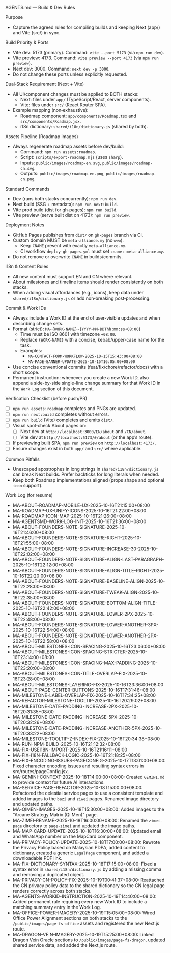 AGENTS.md — Build & Dev Rules

Purpose

- Capture the agreed rules for compiling builds and keeping Next (app/) and Vite (src/) in sync.

Build Priority & Ports

- Vite dev: 5173 (primary). Command: `vite --port 5173` (via `npm run dev`).
- Vite preview: 4173. Command: `vite preview --port 4173` (via `npm run preview`).
- Next dev: 3000. Command: `next dev -p 3000`.
- Do not change these ports unless explicitly requested.

Dual‑Stack Requirement (Next + Vite)

- All UI/component changes must be applied to BOTH stacks:
  - Next: files under `app/` (TypeScript/React, server components).
  - Vite: files under `src/` (React Router SPA).
- Example mapping (non‑exhaustive):
  - Roadmap component: `app/components/Roadmap.tsx` and `src/components/Roadmap.jsx`.
  - i18n dictionary: `shared/i18n/dictionary.js` (shared by both).

Assets Pipeline (Roadmap images)

- Always regenerate roadmap assets before dev/build:
  - Command: `npm run assets:roadmap`.
  - Script: `scripts/export-roadmap.mjs` (uses `sharp`).
  - Inputs: `public/images/roadmap-en.svg`, `public/images/roadmap-cn.svg`.
  - Outputs: `public/images/roadmap-en.png`, `public/images/roadmap-cn.png`.

Standard Commands

- Dev (runs both stacks concurrently): `npm run dev`.
- Next build (SSG + metadata): `npm run next:build`.
- Vite prod build (dist for gh‑pages): `npm run build`.
- Vite preview (serve built dist on 4173): `npm run preview`.

Deployment Notes

- GitHub Pages publishes from `dist/` on `gh-pages` branch via CI.
- Custom domain MUST be `meta-alliance.my` (no `www`).
  - Keep `CNAME` present with exactly `meta-alliance.my`.
  - CI workflow `deploy-gh-pages.yml` must set `cname: meta-alliance.my`.
- Do not remove or overwrite `CNAME` in builds/commits.

i18n & Content Rules

- All new content must support EN and CN where relevant.
- About milestones and timeline items should render consistently on both stacks.
- When adding visual affordances (e.g., icons), keep data under `shared/i18n/dictionary.js` or add non‑breaking post‑processing.

Commit & Work IDs

- Always include a Work ID at the end of user-visible updates and when describing change sets.
- Format (strict): `MA-{WORK-NAME}-{YYYY-MM-DDThh:mm:ss+08:00}`
  - Time must be ISO 8601 with timezone `+08:00`.
  - Replace `{WORK-NAME}` with a concise, kebab/upper-case name for the task.
  - Examples:
    - `MA-CONTACT-FORM-WORKFLOW-2025-10-15T15:43:00+08:00`
    - `MA-PAGE-BANNER-UPDATE-2025-10-15T16:05:00+08:00`
- Use concise conventional commits (feat/fix/chore/refactor/docs) with a short scope.
- Permanent instruction: whenever you create a new Work ID, also append a side-by-side single-line change summary for that Work ID in the `Work Log` section of this document.

Verification Checklist (before push/PR)

- [ ] `npm run assets:roadmap` completes and PNGs are updated.
- [ ] `npm run next:build` completes without errors.
- [ ] `npm run build` (Vite) completes and emits `dist/`.
- [ ] Visual spot‑check About pages on:
  - [ ] Next dev at `http://localhost:3000/EN/about` and `/CN/about`.
  - [ ] Vite dev at `http://localhost:5173/#/about` (or the app’s route).
- [ ] If previewing built SPA, `npm run preview` on `http://localhost:4173/`.
- [ ] Ensure changes exist in both `app/` and `src/` where applicable.

Common Pitfalls

- Unescaped apostrophes in long strings in `shared/i18n/dictionary.js` can break Next builds. Prefer backticks for long literals when needed.
- Keep both Roadmap implementations aligned (props shape and optional `icon` support).

Work Log (for resume)

- MA-ABOUT-ROADMAP-MOBILE-UX-2025-10-16T21:15:00+08:00
- MA-ROADMAP-UX-UNIFY-ICONS-2025-10-16T21:22:00+08:00
- MA-ROADMAP-ICON-MAP-2025-10-16T21:26:00+08:00
- MA-AGENTSMD-WORK-LOG-INIT-2025-10-16T21:36:00+08:00
- MA-ABOUT-FOUNDERS-NOTE-SIGNATURE-2025-10-16T21:46:00+08:00
- MA-ABOUT-FOUNDERS-NOTE-SIGNATURE-RIGHT-2025-10-16T21:55:00+08:00
- MA-ABOUT-FOUNDERS-NOTE-SIGNATURE-INCREASE-30-2025-10-16T22:02:00+08:00
- MA-ABOUT-FOUNDERS-NOTE-SIGNATURE-ALIGN-LAST-PARAGRAPH-2025-10-16T22:12:00+08:00
- MA-ABOUT-FOUNDERS-NOTE-SIGNATURE-ALIGN-TITLE-RIGHT-2025-10-16T22:20:00+08:00
- MA-ABOUT-FOUNDERS-NOTE-SIGNATURE-BASELINE-ALIGN-2025-10-16T22:28:00+08:00
- MA-ABOUT-FOUNDERS-NOTE-SIGNATURE-TWEAK-ALIGN-2025-10-16T22:35:00+08:00
- MA-ABOUT-FOUNDERS-NOTE-SIGNATURE-BOTTOM-ALIGN-TITLE-2025-10-16T22:42:00+08:00
- MA-ABOUT-FOUNDERS-NOTE-SIGNATURE-LOWER-2PX-2025-10-16T22:48:00+08:00
- MA-ABOUT-FOUNDERS-NOTE-SIGNATURE-LOWER-ANOTHER-3PX-2025-10-16T22:54:00+08:00
- MA-ABOUT-FOUNDERS-NOTE-SIGNATURE-LOWER-ANOTHER-2PX-2025-10-16T22:58:00+08:00
- MA-ABOUT-MILESTONES-ICON-SPACING-2025-10-16T23:06:00+08:00
- MA-ABOUT-MILESTONES-ICON-SPACING-STRICTER-2025-10-16T23:14:00+08:00
- MA-ABOUT-MILESTONES-ICON-SPACING-MAX-PADDING-2025-10-16T23:20:00+08:00
- MA-ABOUT-MILESTONES-ICON-TITLE-OVERLAP-FIX-2025-10-16T23:28:00+08:00
- MA-ABOUT-MILESTONES-LAYERING-FIX-2025-10-16T23:36:00+08:00
- MA-ABOUT-PAGE-CENTER-BUTTONS-2025-10-16T17:31:46+08:00
- MA-MILESTONE-LABEL-OVERLAP-FIX-2025-10-16T17:34:25+08:00
- MA-REFACTOR-MILESTONE-TOOLTIP-2025-10-16T20:29:02+08:00
- MA-MILESTONE-DATE-PADDING-INCREASE-2PX-2025-10-16T20:31:35+08:00
- MA-MILESTONE-DATE-PADDING-INCREASE-5PX-2025-10-16T20:32:26+08:00
- MA-MILESTONE-DATE-PADDING-INCREASE-ANOTHER-5PX-2025-10-16T20:33:22+08:00
- MA-MILESTONE-TOOLTIP-Z-INDEX-FIX-2025-10-16T20:34:38+08:00
- MA-RUN-NPM-BUILD-2025-10-16T21:12:32+08:00
- MA-FIX-USEI18N-IMPORT-2025-10-16T21:16:11+08:00
- MA-FIX-I18N-FALLBACK-LOGIC-2025-10-16T21:18:25+08:00
- MA-FIX-ENCODING-ISSUES-PAGECONFIG-2025-10-17T13:01:00+08:00: Fixed character encoding issues and resulting syntax errors in src/routes/pageConfig.jsx.
- MA-GEMINI-CONTEXT-2025-10-18T14:00:00+08:00: Created `GEMINI.md` to provide context for future AI interactions.
- MA-SERVICE-PAGE-REFACTOR-2025-10-18T15:00:00+08:00: Refactored the celestial service pages to use a consistent template and added images to the `bazi` and `ziwei` pages. Renamed image directory and updated paths.
- MA-QIMEN-IMAGES-2025-10-18T15:30:00+08:00: Added images to the "Arcane Strategy Matrix (Qi Men)" page.
- MA-ZIMEI-RENAME-2025-10-18T16:00:00+08:00: Renamed the `zimei-page` directory to `page-zimei` and updated the image paths.
- MA-MAP-CARD-UPDATE-2025-10-18T16:30:00+08:00: Updated email and WhatsApp number on the MapCard component.
- MA-PRIVACY-POLICY-UPDATE-2025-10-18T17:00:00+08:00: Rewrote the Privacy Policy based on Malaysian PDPA, added content to dictionary, created a generic `LegalPage` component, and added a downloadable PDF link.
- MA-FIX-DICTIONARY-SYNTAX-2025-10-18T17:15:00+08:00: Fixed a syntax error in `shared/i18n/dictionary.js` by adding a missing comma and removing a duplicated object.
- MA-PRIVACY-CN-POLICY-FIX-2025-10-19T00:41:37+08:00: Reattached the CN privacy policy data to the shared dictionary so the CN legal page renders correctly across both stacks.
- MA-AGENTS-WORKID-INSTRUCTION-2025-10-19T14:40:00+08:00: Added permanent rule requiring every new Work ID to include a matching summary entry in the Work Log.
- MA-OFFICE-POWER-IMAGERY-2025-10-19T15:05:00+08:00: Wired Office Power Alignment sections on both stacks to the `/public/images/page-fs-office` assets and registered the new Next.js route.
- MA-DRAGON-VEIN-IMAGERY-2025-10-19T15:25:00+08:00: Linked Dragon Vein Oracle sections to `/public/images/page-fs-dragon`, updated shared service data, and added the Next.js route.
